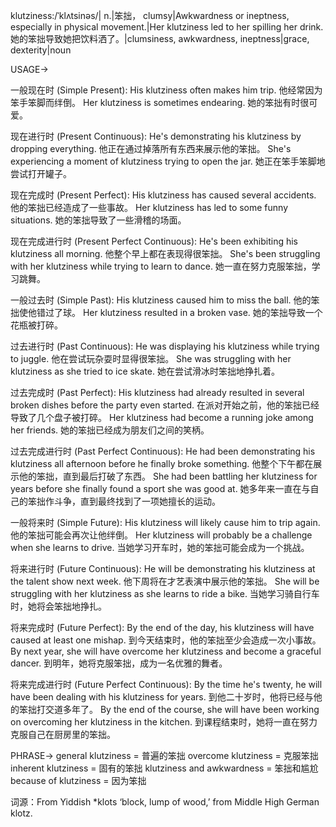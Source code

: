 klutziness:/ˈklʌtsinəs/| n.|笨拙， clumsy|Awkwardness or ineptness, especially in physical movement.|Her klutziness led to her spilling her drink. 她的笨拙导致她把饮料洒了。|clumsiness, awkwardness, ineptness|grace, dexterity|noun


USAGE->

一般现在时 (Simple Present):
His klutziness often makes him trip. 他经常因为笨手笨脚而绊倒。
Her klutziness is sometimes endearing. 她的笨拙有时很可爱。

现在进行时 (Present Continuous):
He's demonstrating his klutziness by dropping everything. 他正在通过掉落所有东西来展示他的笨拙。
She's experiencing a moment of klutziness trying to open the jar. 她正在笨手笨脚地尝试打开罐子。

现在完成时 (Present Perfect):
His klutziness has caused several accidents. 他的笨拙已经造成了一些事故。
Her klutziness has led to some funny situations. 她的笨拙导致了一些滑稽的场面。

现在完成进行时 (Present Perfect Continuous):
He's been exhibiting his klutziness all morning. 他整个早上都在表现得很笨拙。
She's been struggling with her klutziness while trying to learn to dance. 她一直在努力克服笨拙，学习跳舞。

一般过去时 (Simple Past):
His klutziness caused him to miss the ball. 他的笨拙使他错过了球。
Her klutziness resulted in a broken vase. 她的笨拙导致一个花瓶被打碎。

过去进行时 (Past Continuous):
He was displaying his klutziness while trying to juggle. 他在尝试玩杂耍时显得很笨拙。
She was struggling with her klutziness as she tried to ice skate.  她在尝试滑冰时笨拙地挣扎着。


过去完成时 (Past Perfect):
His klutziness had already resulted in several broken dishes before the party even started.  在派对开始之前，他的笨拙已经导致了几个盘子被打碎。
Her klutziness had become a running joke among her friends. 她的笨拙已经成为朋友们之间的笑柄。

过去完成进行时 (Past Perfect Continuous):
He had been demonstrating his klutziness all afternoon before he finally broke something. 他整个下午都在展示他的笨拙，直到最后打破了东西。
She had been battling her klutziness for years before she finally found a sport she was good at. 她多年来一直在与自己的笨拙作斗争，直到最终找到了一项她擅长的运动。


一般将来时 (Simple Future):
His klutziness will likely cause him to trip again. 他的笨拙可能会再次让他绊倒。
Her klutziness will probably be a challenge when she learns to drive. 当她学习开车时，她的笨拙可能会成为一个挑战。

将来进行时 (Future Continuous):
He will be demonstrating his klutziness at the talent show next week. 他下周将在才艺表演中展示他的笨拙。
She will be struggling with her klutziness as she learns to ride a bike.  当她学习骑自行车时，她将会笨拙地挣扎。

将来完成时 (Future Perfect):
By the end of the day, his klutziness will have caused at least one mishap. 到今天结束时，他的笨拙至少会造成一次小事故。
By next year, she will have overcome her klutziness and become a graceful dancer. 到明年，她将克服笨拙，成为一名优雅的舞者。

将来完成进行时 (Future Perfect Continuous):
By the time he's twenty, he will have been dealing with his klutziness for years. 到他二十岁时，他将已经与他的笨拙打交道多年了。
By the end of the course, she will have been working on overcoming her klutziness in the kitchen. 到课程结束时，她将一直在努力克服自己在厨房里的笨拙。


PHRASE->
general klutziness = 普遍的笨拙
overcome klutziness = 克服笨拙
inherent klutziness =  固有的笨拙
klutziness and awkwardness = 笨拙和尴尬
because of klutziness = 因为笨拙


词源：From Yiddish *klots ‘block, lump of wood,’ from Middle High German klotz.
